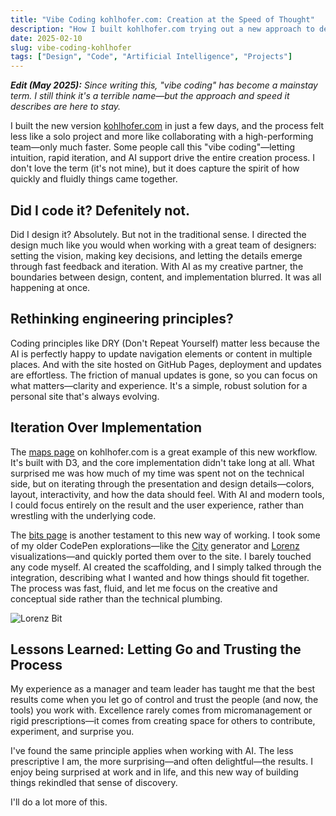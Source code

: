 ```yaml
---
title: "Vibe Coding kohlhofer.com: Creation at the Speed of Thought"
description: "How I built kohlhofer.com trying out a new approach to design and software development."
date: 2025-02-10
slug: vibe-coding-kohlhofer
tags: ["Design", "Code", "Artificial Intelligence", "Projects"]
---
```


_**Edit (May 2025):** Since writing this, "vibe coding" has become a mainstay term. I still think it's a terrible name—but the approach and speed it describes are here to stay._

I built the new version [kohlhofer.com](https://kohlhofer.com) in just a few days, and the process felt less like a solo project and more like collaborating with a high-performing team—only much faster. Some people call this "vibe coding"—letting intuition, rapid iteration, and AI support drive the entire creation process. I don't love the term (it's not mine), but it does capture the spirit of how quickly and fluidly things came together.

## Did I code it? Defenitely not.

Did I design it? Absolutely. But not in the traditional sense. I directed the design much like you would when working with a great team of designers: setting the vision, making key decisions, and letting the details emerge through fast feedback and iteration. With AI as my creative partner, the boundaries between design, content, and implementation blurred. It was all happening at once.

## Rethinking engineering principles? 

Coding principles like DRY (Don't Repeat Yourself) matter less because the AI is perfectly happy to update navigation elements or content in multiple places. And with the site hosted on GitHub Pages, deployment and updates are effortless. The friction of manual updates is gone, so you can focus on what matters—clarity and experience. It's a simple, robust solution for a personal site that's always evolving.

## Iteration Over Implementation

The [maps page](https://kohlhofer.com/map) on kohlhofer.com is a great example of this new workflow. It's built with D3, and the core implementation didn't take long at all. What surprised me was how much of my time was spent not on the technical side, but on iterating through the presentation and design details—colors, layout, interactivity, and how the data should feel. With AI and modern tools, I could focus entirely on the result and the user experience, rather than wrestling with the underlying code.

The [bits page](https://kohlhofer.com/bits) is another testament to this new way of working. I took some of my older CodePen explorations—like the [City](https://kohlhofer.com/city) generator and [Lorenz](https://kohlhofer.com/lorenz) visualizations—and quickly ported them over to the site. I barely touched any code myself. AI created the scaffolding, and I simply talked through the integration, describing what I wanted and how things should fit together. The process was fast, fluid, and let me focus on the creative and conceptual side rather than the technical plumbing.

![Lorenz Bit](/images/lorenz-bit.jpg)

## Lessons Learned: Letting Go and Trusting the Process

My experience as a manager and team leader has taught me that the best results come when you let go of control and trust the people (and now, the tools) you work with. Excellence rarely comes from micromanagement or rigid prescriptions—it comes from creating space for others to contribute, experiment, and surprise you.

I've found the same principle applies when working with AI. The less prescriptive I am, the more surprising—and often delightful—the results. I enjoy being surprised at work and in life, and this new way of building things rekindled that sense of discovery. 

I'll do a lot more of this.